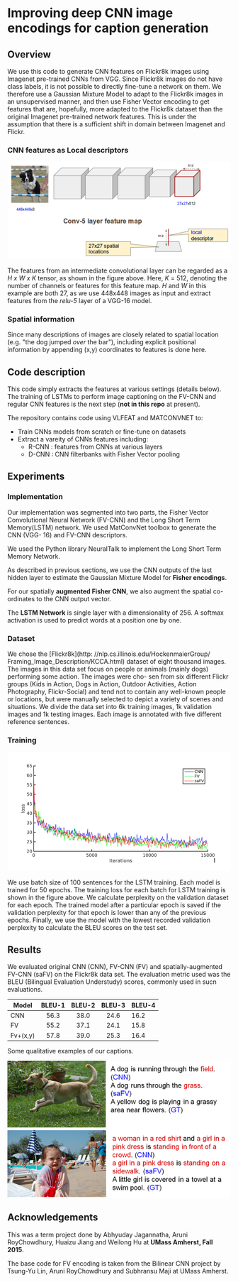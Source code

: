 

# Improving deep CNN image encodings for caption generation


## Overview

We use this code to generate CNN features on Flickr8k images using Imagenet pre-trained CNNs from VGG.
Since Flickr8k images do not have class labels, it is not possible to directly fine-tune a network on them. 
We therefore use a Gaussian Mixture Model to adapt to the Flickr8k images in an unsupervised manner, and then 
use Fisher Vector encoding to get features that are, hopefully, more adapted to the Flickr8k dataset than the 
original Imagenet pre-trained network features. This is under the assumption that there is a sufficient shift 
in domain between Imagenet and Flickr. 


### CNN features as Local descriptors

![FV-CNN model](downloads/fv_cnn.png)

The features from an intermediate convolutional layer can be regarded as a _H x W x K_ tensor, as 
shown in the figure above. Here, _K_ = 512, denoting the number of channels or features for this feature map.
_H_ and _W_ in this example are both 27, as we use 448x448 images as input and extract features from the _relu-5_ 
layer of a VGG-16 model.


### Spatial information

Since many descriptions of images are closely related to spatial location (e.g. "the dog jumped *over* the bar"), 
including explicit positional information by appending (x,y) coordinates to features is done here.



## Code description

This code simply extracts the features at various settings (details below). The training of LSTMs to perform 
image captioning on the FV-CNN and regular CNN features is the next step (**not in this repo** at present).


The repository contains code using VLFEAT and MATCONVNET to:

+ Train CNNs models from scratch or fine-tune on datasets
+ Extract a vareity of CNNs features including:
	+ R-CNN : features from CNNs at various layers
	+ D-CNN : CNN filterbanks with Fisher Vector pooling




## Experiments

### Implementation

Our implementation was segmented into two parts, the
Fisher Vector Convolutional Neural Network (FV-CNN)
and the Long Short Term Memory(LSTM) network. We
used MatConvNet toolbox to generate the CNN (VGG-
16) and FV-CNN descriptors. 

We used the Python library
NeuralTalk to implement the Long Short Term Memory
Network. 

As described in previous sections,
we use the CNN outputs of the last hidden layer to 
estimate the Gaussian Mixture Model for **Fisher encodings**. 

For our spatially **augmented Fisher CNN**, we also augment the
spatial co-ordinates to the CNN output vector. 

The **LSTM Network** is single layer with a dimensionality of 256. 
A softmax activation is used to predict words at a position one
by one.


### Dataset

We chose the [Flickr8k](http:
//nlp.cs.illinois.edu/HockenmaierGroup/
Framing_Image_Description/KCCA.html) 
dataset of eight thousand images. The
images in this data set focus on people or animals (mainly
dogs) performing some action. The images were cho-
sen from six different Flickr groups (Kids in Action,
Dogs in Action, Outdoor Activities, Action Photography,
Flickr-Social) and tend not to contain any well-known
people or locations, but were manually selected to depict
a variety of scenes and situations. We divide the data
set into 6k training images, 1k validation images and 1k
testing images. Each image is annotated with five different
reference sentences. 
 


### Training

![training loss](downloads/Loss.png)

We use batch size of 100 sentences for the LSTM training.
Each model is trained for 50 epochs. The training loss
for each batch for LSTM training is shown in the figure above.
We calculate perplexity on the validation dataset for each
epoch. The trained model after a particular epoch is saved
if the validation perplexity for that epoch is lower than any
of the previous epochs. Finally, we use the model with
the lowest recorded validation perplexity to calculate the
BLEU scores on the test set.



## Results

 We evaluated original CNN (CNN),
FV-CNN (FV) and spatially-augmented FV-CNN (saFV)
on the Flickr8k data set. The evaluation metric used was the
BLEU (Bilingual Evaluation Understudy) scores, commonly used in sucn evaluations.


| Model         | BLEU-1        | BLEU-2         | BLEU-3        | BLEU-4        |
| ------------- |:-------------:| :-------------:|:-------------:|:------------- |
| CNN      	| 	56.3 	| 38.0 		 | 	24.6 	 | 	16.2	 |
| FV      	| 	55.2 	| 37.1 		 | 	24.1 	 | 	15.8	 |
| Fv+(x,y)     	| 	57.8 	| 39.0 		 | 	25.3 	 | 	16.4	 |



Some qualitative examples of our captions. 

![training loss](downloads/dog.png)
	

## Acknowledgements

This was a term project done by Abhyuday Jagannatha, Aruni RoyChowdhury, Huaizu Jiang 
and Weilong Hu at **UMass Amherst, Fall 2015**.


The base code for FV encoding is taken from the Bilinear CNN project by Tsung-Yu Lin, Aruni RoyChowdhury and Subhransu Maji at UMass Amherst.






	

